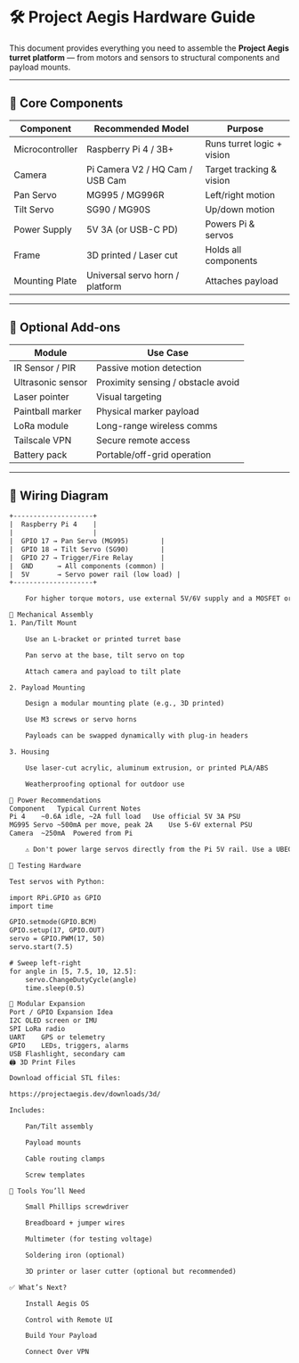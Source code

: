 # 🛠️ Project Aegis Hardware Guide

This document provides everything you need to assemble the **Project Aegis turret platform** — from motors and sensors to structural components and payload mounts.

---

## 🧩 Core Components

| Component       | Recommended Model               | Purpose                    |
| --------------- | ------------------------------- | -------------------------- |
| Microcontroller | Raspberry Pi 4 / 3B+            | Runs turret logic + vision |
| Camera          | Pi Camera V2 / HQ Cam / USB Cam | Target tracking & vision   |
| Pan Servo       | MG995 / MG996R                  | Left/right motion          |
| Tilt Servo      | SG90 / MG90S                    | Up/down motion             |
| Power Supply    | 5V 3A (or USB-C PD)             | Powers Pi & servos         |
| Frame           | 3D printed / Laser cut          | Holds all components       |
| Mounting Plate  | Universal servo horn / platform | Attaches payload           |

---

## 🧠 Optional Add-ons

| Module            | Use Case                           |
| ----------------- | ---------------------------------- |
| IR Sensor / PIR   | Passive motion detection           |
| Ultrasonic sensor | Proximity sensing / obstacle avoid |
| Laser pointer     | Visual targeting                   |
| Paintball marker  | Physical marker payload            |
| LoRa module       | Long-range wireless comms          |
| Tailscale VPN     | Secure remote access               |
| Battery pack      | Portable/off-grid operation        |

---

## 🧰 Wiring Diagram

```txt
+--------------------+
|  Raspberry Pi 4    |
|                    |
|  GPIO 17 → Pan Servo (MG995)        |
|  GPIO 18 → Tilt Servo (SG90)        |
|  GPIO 27 → Trigger/Fire Relay       |
|  GND      → All components (common) |
|  5V       → Servo power rail (low load) |
+--------------------+

    For higher torque motors, use external 5V/6V supply and a MOSFET or relay to isolate Pi.

🔩 Mechanical Assembly
1. Pan/Tilt Mount

    Use an L-bracket or printed turret base

    Pan servo at the base, tilt servo on top

    Attach camera and payload to tilt plate

2. Payload Mounting

    Design a modular mounting plate (e.g., 3D printed)

    Use M3 screws or servo horns

    Payloads can be swapped dynamically with plug-in headers

3. Housing

    Use laser-cut acrylic, aluminum extrusion, or printed PLA/ABS

    Weatherproofing optional for outdoor use

🔋 Power Recommendations
Component	Typical Current	Notes
Pi 4	~0.6A idle, ~2A full load	Use official 5V 3A PSU
MG995 Servo	~500mA per move, peak 2A	Use 5-6V external PSU
Camera	~250mA	Powered from Pi

    ⚠️ Don't power large servos directly from the Pi 5V rail. Use a UBEC or separate supply.

🧪 Testing Hardware

Test servos with Python:

import RPi.GPIO as GPIO
import time

GPIO.setmode(GPIO.BCM)
GPIO.setup(17, GPIO.OUT)
servo = GPIO.PWM(17, 50)
servo.start(7.5)

# Sweep left-right
for angle in [5, 7.5, 10, 12.5]:
    servo.ChangeDutyCycle(angle)
    time.sleep(0.5)

🧱 Modular Expansion
Port / GPIO	Expansion Idea
I2C	OLED screen or IMU
SPI	LoRa radio
UART	GPS or telemetry
GPIO	LEDs, triggers, alarms
USB	Flashlight, secondary cam
🖨️ 3D Print Files

Download official STL files:

https://projectaegis.dev/downloads/3d/

Includes:

    Pan/Tilt assembly

    Payload mounts

    Cable routing clamps

    Screw templates

🔧 Tools You’ll Need

    Small Phillips screwdriver

    Breadboard + jumper wires

    Multimeter (for testing voltage)

    Soldering iron (optional)

    3D printer or laser cutter (optional but recommended)

✅ What’s Next?

    Install Aegis OS

    Control with Remote UI

    Build Your Payload

    Connect Over VPN
```

